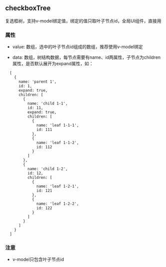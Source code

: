 ## checkboxTree
复选框树，支持v-model绑定值，绑定的值只取叶子节点id，全局UI组件，直接用

### 属性
* value: 数组，选中的叶子节点id组成的数组，推荐使用v-model绑定

* data: 数组，树结构数据，每节点需要有name、id两属性，子节点为children属性，是否默认展开为expand属性，如：
```angular2html
  [
    {
      name: 'parent 1',
      id: 1,
      expand: true,
      children: [
        {
          name: 'child 1-1',
          id: 11,
          expand: true,
          children: [
            {
              name: 'leaf 1-1-1',
              id: 111
            },
            {
              name: 'leaf 1-1-2',
              id: 112
            }
          ]
        },
        {
          name: 'child 1-2',
          id: 12,
          children: [
            {
              name: 'leaf 1-2-1',
              id: 121
            },
            {
              name: 'leaf 1-2-2',
              id: 122
            }
          ]
        }
      ]
    }
  ]
```
### 注意
* v-model只包含叶子节点id